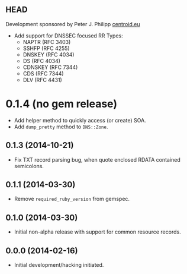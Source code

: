 ## HEAD

Development sponsored by Peter J. Philipp [centroid.eu](http://centroid.eu)

* Add support for DNSSEC focused RR Types:
    - NAPTR (RFC 3403)
    - SSHFP (RFC 4255)
    - DNSKEY (RFC 4034)
    - DS (RFC 4034)
    - CDNSKEY (RFC 7344)
    - CDS (RFC 7344)
    - DLV (RFC 4431)

# 0.1.4 (no gem release)

* Add helper method to quickly access (or create) SOA.
* Add `dump_pretty` method to `DNS::Zone`.

## 0.1.3 (2014-10-21)

* Fix TXT record parsing bug, when quote enclosed RDATA contained semicolons.

## 0.1.1 (2014-03-30)

* Remove `required_ruby_version` from gemspec.

## 0.1.0 (2014-03-30)

* Initial non-alpha release with support for common resource records.

## 0.0.0 (2014-02-16)

* Initial development/hacking initiated.
